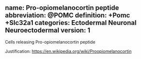 name: Pro-opiomelanocortin peptide 
abbreviation: @POMC 
definition: +Pomc +Slc32a1 
categories: Ectodermal Neuronal Neuroectodermal version: 1
---

Cells releasing Pro-opiomelanocortin peptide

Justification: 
https://en.wikipedia.org/wiki/Proopiomelanocortin
